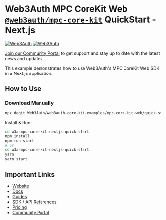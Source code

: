 # Web3Auth MPC CoreKit Web [`@web3auth/mpc-core-kit`](https://web3auth.io/docs/sdk/core-kit/mpc-core-kit) QuickStart - Next.js

[![Web3Auth](https://img.shields.io/badge/Web3Auth-SDK-blue)](https://web3auth.io/docs/sdk/core-kit/mpc-core-kit)
[![Web3Auth](https://img.shields.io/badge/Web3Auth-Community-cyan)](https://community.web3auth.io)

[Join our Community Portal](https://community.web3auth.io/) to get support and stay up to date with the latest news and updates.

This example demonstrates how to use Web3Auth's MPC CoreKit Web SDK in a Next.js application.

## How to Use

### Download Manually

```bash
npx degit Web3Auth/web3auth-core-kit-examples/mpc-core-kit-web/quick-starts/mpc-core-kit-nextjs-quick-start w3a-mpc-core-kit-nextjs-quick-start
```

Install & Run:

```bash
cd w3a-mpc-core-kit-nextjs-quick-start
npm install
npm run start
# or
cd w3a-mpc-core-kit-nextjs-quick-start
yarn
yarn start
```

## Important Links

- [Website](https://web3auth.io)
- [Docs](https://web3auth.io/docs)
- [Guides](https://web3auth.io/docs/content-hub?type=guides)
- [SDK / API References](https://web3auth.io/docs/sdk)
- [Pricing](https://web3auth.io/pricing.html)
- [Community Portal](https://community.web3auth.io)
